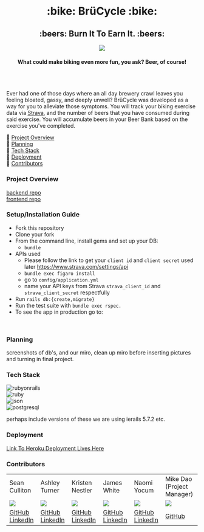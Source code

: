 
<h1 align="center"> :bike: BrüCycle :bike: </h1>
<h2 align="center">:beers: Burn It To Earn It. :beers:</h2>
<div align="center">
  <img src="https://media.giphy.com/media/VEyS5blLoyMCQ1HvOb/giphy.gif">
  <br>
  <h4> What could make biking even more fun, you ask? Beer, of course!</h4>
</div>

<br>
<br>

Ever had one of those days where an all day brewery crawl leaves you feeling bloated, gassy, and deeply unwell? BrüCycle was developed as a way for you to alleviate those symptoms. You will track your biking exercise data via [Strava](https://www.strava.com), and the number of beers that you have consumed during said exercise. You will accumulate beers in your Beer Bank based on the exercise you've completed. 

:beer: [Project Overview](#project-overview)
<br>
:beer: [Planning](#planning)
<br>
:beer: [Tech Stack](#tech-stack)
<br>
:beer: [Deployment](#deployment)
<br>
:beer: [Contributors](#contributors)
<br>


### Project Overview

[backend repo](https://github.com/BruCycle/brucycle_be)
<br>
[frontend repo](https://github.com/BruCycle/brucycle_fe)

### Setup/Installation Guide
- Fork this repository
- Clone your fork
- From the command line, install gems and set up your DB:
  - ```bundle```
- APIs used
  -  Please follow the link to get your ``client id`` and ```client secret``` used later https://www.strava.com/settings/api
  - ```bundle exec figaro install```
  - go to ```config/application.yml```
  - name your API keys from Strava ```strava_client_id``` and ```strava_client_secret``` respectfully
- Run ```rails db:{create,migrate}```
- Run the test suite with ```bundle exec rspec.```
- To see the app in production go to:

<br>

### Planning
screenshots of db's, and our miro, clean up miro before inserting pictures and turning in final project. 
### Tech Stack
![rubyonrails](https://img.shields.io/badge/rubyonrails-000000?style=for-the-badge&logo=rubyonrails&logoColor=red)
<br>
![ruby](https://img.shields.io/badge/ruby-000000?style=for-the-badge&logo=ruby&logoColor=red)
<br>
![json](https://img.shields.io/badge/json-000000?style=for-the-badge&logo=json&logoColor=white)
<br>
![postgresql](https://img.shields.io/badge/postgresql-000000?style=for-the-badge&logo=postgresql&logoColor=light-blue)
<br> 

perhaps include versions of these we are using ierails 5.7.2 etc. 

### Deployment
[Link To Heroku Deployment Lives Here]("")

### Contributors

<table>
  <tr>
    <td>Sean Culliton</td>
    <td>Ashley Turner</td>
    <td>Kristen Nestler</td>
    <td>James White</td>
    <td>Naomi Yocum</td>
    <td>Mike Dao<br>(Project Manager)</td>
  </tr>
  <tr>
    <td><img src="https://avatars.githubusercontent.com/u/108320490?s=120&v=4"></td>
    <td><img src="https://avatars.githubusercontent.com/u/105073232?s=120&v=4"></td>
    <td><img src="https://avatars.githubusercontent.com/u/103780823?s=120&v=4"></td>
    <td><img src="https://avatars.githubusercontent.com/u/108167041?s=120&v=4"></td>
    <td><img src="https://avatars.githubusercontent.com/u/102825498?s=120&v=4"></td>
    <td><img src="https://avatars.githubusercontent.com/u/3011748?s=120&v=4"></td>
  </tr>
 
  <tr>
    <td>
      <a href="https://github.com/smculliton">GitHub</a><br>
      <a href="https://www.linkedin.com/in/seanculliton/">LinkedIn</a>
    </td>
    <td>
      <a href="https://github.com/ashuhleyt">GitHub</a><br>
      <a href="https://www.linkedin.com/in/ashuhleyt/">LinkedIn</a>
    </td>
    <td>
      <a href="https://github.com/knestler">GitHub</a><br>
      <a href="https://www.linkedin.com/in/kristen-nestler/">LinkedIn</a>
    </td>
    <td>
      <a href="https://github.com/James-E-White">GitHub</a><br>
      <a href="https://www.linkedin.com/in/james-ed-wh/">LinkedIn</a>
    </td>
    <td>
      <a href="https://github.com/naomiyocum">GitHub</a><br>
      <a href="https://www.linkedin.com/in/naomiyocum/">LinkedIn</a>
    </td>
    <td>
      <a href="https://github.com/mikedao">GitHub</a><br>
    </td>
  </tr>
</table>


